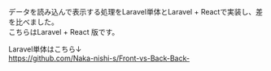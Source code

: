 データを読み込んで表示する処理をLaravel単体とLaravel + Reactで実装し、差を比べました。</br>
こちらはLaravel + React 版です。

Laravel単体はこちら↓ </br>
https://github.com/Naka-nishi-s/Front-vs-Back-Back-
